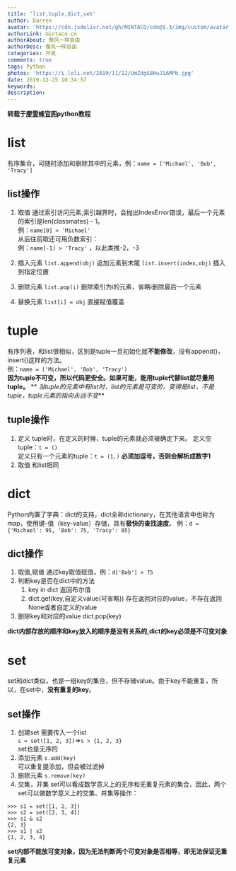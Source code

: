 ```yaml
---
title: 'list,tuple,dict,set'
author: Darren
avatar: 'https://cdn.jsdelivr.net/gh/MINTACO/cdn@1.3/img/custom/avatar.jpg'
authorLink: mintaco.cn
authorAbout: 像风一样自由
authorDesc: 像风一样自由
categories: 开发
comments: true
tags: Python
photos: 'https://i.loli.net/2019/11/12/UmZdgG8HuJ1AMPb.jpg'
date: 2019-12-25 10:34:57
keywords:
description:
---
```

**转载于[廖雪峰官网](https://www.liaoxuefeng.com/)python教程**
# list
有序集合，可随时添加和删除其中的元素，例：`name = ['Michael', 'Bob', 'Tracy']`
## list操作
1. 取值
通过索引访问元素,索引越界时，会抛出IndexError错误，最后一个元素的索引是len(classmates) - 1。  
例：`name[0] > 'Michael'`    
从后往前取还可用负数索引：  
例：`name[-1] > 'Tracy'` ，以此类推-2，-3 

2. 插入元素
`list.append(obj)` 追加元素到末尾
`list.insert(index,obj)` 插入到指定位置

3. 删除元素
`list.pop(i)` 删除索引为i的元素，省略i删除最后一个元素

4. 替换元素
`list[i] = obj` 直接赋值覆盖

# tuple
有序列表，和list很相似，区别是tuple一旦初始化就**不能修改**，没有append()，insert()这样的方法。   
例：`name = ('Michael', 'Bob', 'Tracy')`   
**因为tuple不可变，所以代码更安全。如果可能，能用tuple代替list就尽量用tuple。**
**
*当tuple的元素中有list时，list的元素是可变的，变得是list，不是tuple，tuple元素的指向永远不变***
## tuple操作
1. 定义
tuple时，在定义的时候，tuple的元素就必须被确定下来。
定义空tuple：`t = ()`  
定义只有一个元素的tuple：`t = (1,)`  **必须加逗号，否则会解析成数字1**
2. 取值
和list相同

# dict
Python内置了字典：dict的支持，dict全称dictionary，在其他语言中也称为map，使用键-值（key-value）存储，具有**极快的查找速度**。
例：`d = {'Michael': 95, 'Bob': 75, 'Tracy': 85}`

## dict操作
1. 取值,赋值
通过key取值赋值，例：`d['Bob'] > 75`
2. 判断key是否在dict中的方法
    1. key in dict   返回布尔值
    2. dict.get(key,自定义value(可省略))   存在返回对应的value，不存在返回None或者自定义的value
3. 删除key和对应的value
dict.pop(key)

**dict内部存放的顺序和key放入的顺序是没有关系的,dict的key必须是不可变对象**

# set
set和dict类似，也是一组key的集合，但不存储value。由于key不能重复，所以，在set中，**没有重复的key**。  
## set操作
1. 创建set
需要传入一个list  
`s = set([1, 2, 3])`=>`s > {1, 2, 3}`  
set也是无序的
2. 添加元素
`s.add(key)`  
可以重复提添加，但会被过滤掉
3. 删除元素
`s.remove(key)`
4. 交集，并集
set可以看成数学意义上的无序和无重复元素的集合，因此，两个set可以做数学意义上的交集、并集等操作：  
```
>>> s1 = set([1, 2, 3])
>>> s2 = set([2, 3, 4])
>>> s1 & s2
{2, 3}
>>> s1 | s2
{1, 2, 3, 4}
```

**set内部不能放可变对象，因为无法判断两个可变对象是否相等，即无法保证无重复元素**